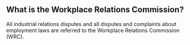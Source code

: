 ##  What is the Workplace Relations Commission?

All industrial relations disputes and all disputes and complaints about
employment laws are referred to the Workplace Relations Commission (WRC).
